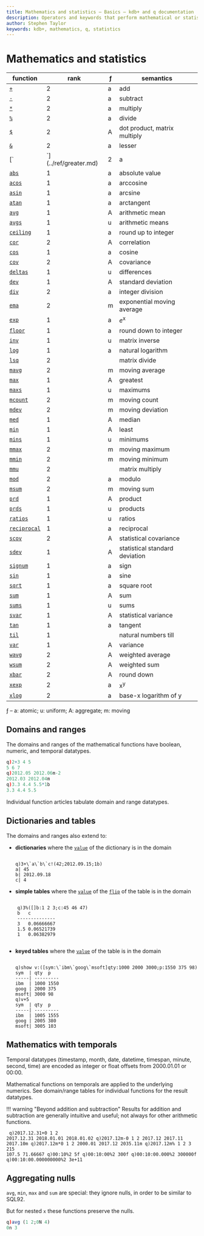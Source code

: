 ```yaml
---
title: Mathematics and statistics – Basics – kdb+ and q documentation
description: Operators and keywords that perform mathematical or statistical operations
author: Stephen Taylor
keywords: kdb+, mathematics, q, statistics
---
```

# Mathematics and statistics




function                           | rank | ƒ | semantics
-----------------------------------|------|---|--------------------------
[`+`](../ref/add.md)               | 2    | a | add
[`-`](../ref/subtract.md)          | 2    | a | subtract
[`*`](../ref/multiply.md)          | 2    | a | multiply
[`%`](../ref/divide.md)            | 2    | a | divide
[`$`](../ref/mmu.md)               | 2    | A | dot product, matrix multiply
[`&`](../ref/lesser.md)            | 2    | a | lesser
[`|`](../ref/greater.md)           | 2    | a | greater
[`abs`](../ref/abs.md)             | 1    | a | absolute value
[`acos`](../ref/cos.md#acos)       | 1    | a | arccosine
[`asin`](../ref/sin.md#asin)       | 1    | a | arcsine
[`atan`](../ref/tan.md#atan)       | 1    | a | arctangent
[`avg`](../ref/avg.md#avg)         | 1    | A | arithmetic mean
[`avgs`](../ref/avg.md#avgs)       | 1    | u | arithmetic means
[`ceiling`](../ref/ceiling.md)     | 1    | a | round up to integer
[`cor`](../ref/cor.md)             | 2    | A | correlation
[`cos`](../ref/cos.md)             | 1    | a | cosine
[`cov`](../ref/cov.md)             | 2    | A | covariance
[`deltas`](../ref/deltas.md)       | 1    | u | differences
[`dev`](../ref/dev.md#dv)          | 1    | A | standard deviation
[`div`](../ref/div.md)             | 2    | a | integer division
[`ema`](../ref/ema.md)             | 2    | m | exponential moving average
[`exp`](../ref/exp.md#exp)         | 1    | a | _e_<sup>x</sup>
[`floor`](../ref/floor.md)         | 1    | a | round down to integer
[`inv`](../ref/inv.md)             | 1    | u | matrix inverse
[`log`](../ref/log.md#log)         | 1    | a | natural logarithm
[`lsq`](../ref/lsq.md)             | 2    |   | matrix divide
[`mavg`](../ref/avg.md#mavg)       | 2    | m | moving average
[`max`](../ref/max.md#max)         | 1    | A | greatest
[`maxs`](../ref/max.md#maxs)       | 1    | u | maximums
[`mcount`](../ref/count.md#mcount) | 2    | m | moving count
[`mdev`](../ref/dev.md#mdev)       | 2    | m | moving deviation
[`med`](../ref/med.md)             | 1    | A | median
[`min`](../ref/min.md#min)         | 1    | A | least
[`mins`](../ref/min.md#mins)       | 1    | u | minimums
[`mmax`](../ref/max.md#mmax)       | 2    | m | moving maximum
[`mmin`](../ref/min.md#mmin)       | 2    | m | moving minimum
[`mmu`](../ref/mmu.md)             | 2    |   | matrix multiply
[`mod`](../ref/mod.md)             | 2    | a | modulo
[`msum`](../ref/sum.md#msum)       | 2    | m | moving sum
[`prd`](../ref/prd.md)             | 1    | A | product
[`prds`](../ref/prd.md#prds)       | 1    | u | products
[`ratios`](../ref/ratios.md)       | 1    | u | ratios
[`reciprocal`](../ref/log.md)      | 1    | a | reciprocal
[`scov`](../ref/cov.md#scov)       | 2    | A | statistical covariance
[`sdev`](../ref/dev.md#sdev)       | 1    | A | statistical standard deviation
[`signum`](../ref/signum.md)       | 1    | a | sign
[`sin`](../ref/sin.md)             | 1    | a | sine
[`sqrt`](../ref/sqrt.md)           | 1    | a | square root
[`sum`](../ref/sum.md)             | 1    | A | sum
[`sums`](../ref/sum.md#sums)       | 1    | u | sums
[`svar`](../ref/var.md#svar)       | 1    | A | statistical variance
[`tan`](../ref/tan.md)             | 1    | a | tangent
[`til`](../ref/til.md)             | 1    |   | natural numbers till
[`var`](../ref/var.md#var)         | 1    | A | variance
[`wavg`](../ref/avg.md#wavg)       | 2    | A | weighted average
[`wsum`](../ref/sum.md#wsum)       | 2    | A | weighted sum
[`xbar`](../ref/xbar.md)           | 2    | A | round down
[`xexp`](../ref/exp.md#xexp)       | 2    | a | x<sup>y</sup>
[`xlog`](../ref/log.md#xlog)       | 2    | a | base-x logarithm of y


ƒ – a: atomic; u: uniform; A: aggregate; m: moving


## Domains and ranges

The domains and ranges of the mathematical functions have boolean, numeric, and temporal datatypes.
```q
q)2+3 4 5
5 6 7
q)2012.05 2012.06m-2
2012.03 2012.04m
q)3.3 4.4 5.5*1b
3.3 4.4 5.5
```
Individual function articles tabulate domain and range datatypes.


## Dictionaries and tables

The domains and ranges also extend to: 

-   **dictionaries** where the [`value`](../ref/value.md) of the dictionary is in the domain
    <pre><code class="language-q">
    q)3+\`a\`b\`c!(42;2012.09.15;1b)
    a| 45
    b| 2012.09.18
    c| 4
    </code></pre>
-   **simple tables** where the [`value`](../ref/value.md) of the [`flip`](../ref/flip.md) of the table is in the domain
<pre><code class="language-q">
    q)3%([]b:1 2 3;c:45 46 47)
    b   c
    --------------
    3   0.06666667
    1.5 0.06521739
    1   0.06382979
    </code></pre>
-   **keyed tables** where the [`value`](../ref/value.md) of the table is in the domain
    <pre><code class="language-q">
    q)show v:([sym:\`ibm\`goog\`msoft]qty:1000 2000 3000;p:1550 375 98)
    sym  | qty  p
    -----| ---------
    ibm  | 1000 1550
    goog | 2000 375
    msoft| 3000 98
    q)v+5
    sym  | qty  p
    -----| ---------
    ibm  | 1005 1555
    goog | 2005 380
    msoft| 3005 103
    </code></pre>



## Mathematics with temporals

Temporal datatypes (timestamp, month, date, datetime, timespan, minute, second, time) are encoded as integer or float offsets from 2000.01.01 or 00:00.

Mathematical functions on temporals are applied to the underlying numerics. See domain/range tables for individual functions for the result datatypes. 

!!! warning "Beyond addition and subtraction"
    Results for addition and subtraction are generally intuitive and useful; not always for other arithmetic functions.
    <pre><code class="language-q">
    q)2017.12.31+0 1 2
    2017.12.31 2018.01.01 2018.01.02
    q)2017.12m-0 1 2
    2017.12 2017.11 2017.10m
    q)2017.12m*0 1 2
    2000.01 2017.12 2035.11m
    q)2017.12m% 1 2 3
    215 107.5 71.66667
    q)00:10%2
    5f
    q)00:10:00%2
    300f
    q)00:10:00.000%2
    300000f
    q)00:10:00.000000000%2
    3e+11
    </code></pre>


## Aggregating nulls

`avg`, `min`, `max` and `sum` are special: they ignore nulls, in order to be similar to SQL92.
<!-- FIXME 
    test for mins and maxs 
    note on individual pages
-->
But for nested `x` these functions preserve the nulls.

```q
q)avg (1 2;0N 4)
0n 3
```
